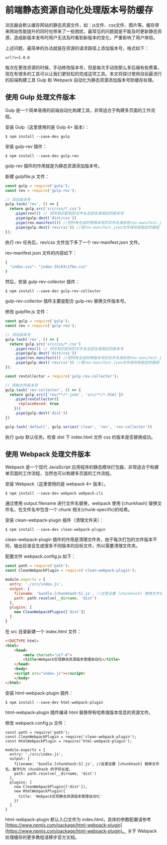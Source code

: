 # 前端静态资源自动化处理版本号防缓存

浏览器会默认缓存网站的静态资源文件，如：js文件、css文件、图片等。缓存带来网站性能提升的同时也带来了一些困扰，最常见的问题就是不能及时更新静态资源，造成新版本发布时用户无法及时看到新版本的变化，严重影响了用户体验。

上述问题，最简单的办法就是在资源的请求路径上添加版本号，格式如下：
```
url?v=1.0.0
```
每次在更改资源的时候，手动修改版本号，但是每次手动改那么多后缀有些费事，现在有很多的工具可以让我们更轻松的完成这项工具。本文将探讨使用目前最流行的前端构建工具 Gulp 和 Webpack 自动化为静态资源添加版本号防缓存处理。

## 使用 Gulp 处理文件版本

Gulp 是一个简单易用的前端自动化构建工具，非常适合于构建多页面的工作流程。

安装 Gulp（这里使用的是 Gulp 4+ 版本）：
```
$ npm install --save-dev gulp
```

安装 gulp-rev 插件：
```
$ npm install --save-dev gulp-rev
```
gulp-rev 插件的作用就是为静态资源添加版本号。

新建 gulpfile.js 文件：
```javascript
const gulp = require('gulp');
const rev = require('gulp-rev');

// 添加版本号
gulp.task('rev', () => {
  return gulp.src('src/css/*.css')
    .pipe(rev()) // 将所有匹配到的文件名全部生成相应的版本号
    .pipe(gulp.dest('dist/css'))
    .pipe(rev.manifest()) //把所有生成的带版本号的文件名保存到rev-manifest.json文件中
    .pipe(gulp.dest('rev/css')) //把rev-manifest.json文件保存到指定的路径
});
```
执行 rev 任务后，rev/css 文件加下多了一个 rev-manifest.json 文件。

rev-manifest.json 文件的内容如下：
```javascript
{
  "index.css": "index-35c63c1fbe.css"
}
```

然后，安装 gulp-rev-collector 插件：
```
$ npm install --save-dev gulp-rev-collector
```
gulp-rev-collector 插件主要是配合 gulp-rev 替换文件版本号。

修改 gulpfile.js 文件：
```javascript
const gulp = require('gulp');
const rev = require('gulp-rev');

// 添加版本号
gulp.task('rev', () => {
  return gulp.src('src/css/*.css')
    .pipe(rev()) // 将所有匹配到的文件名全部生成相应的版本号
    .pipe(gulp.dest('dist/css'))
    .pipe(rev.manifest()) //把所有生成的带版本号的文件名保存到rev-manifest.json文件中
    .pipe(gulp.dest('rev/css')) //把rev-manifest.json文件保存到指定的路径
});

const revCollector = require('gulp-rev-collector');

// 控制文件版本号
gulp.task('rev-collector', () => {
  return gulp.src(['rev/**/*.json', 'src/**/*.html'])
    .pipe(revCollector({
      replaceReved: true
    }))
    .pipe(gulp.dest('dist'))
})

gulp.task('default', gulp.series('clean', 'rev', 'rev-collector'))

```
执行 gulp 默认任务。检查 dist 下 index.html 文件 css 的版本是否替换成功。


## 使用 Webpack 处理文件版本

Webpack 是一个现代 JavaScript 应用程序的静态模块打包器，非常适合于构建单页面的工作流程，当然也可以构建多页面的工作流程。

安装 Webpack（这里使用的是 webpack 4+ 版本）。
```
$ npm install --save-dev webpack webpack-cli
```

通过使用 output.filename 进行文件名替换，webpack 使用 [chunkhash] 替换文件名，在文件名中包含一个 chunk 相关(chunk-specific)的哈希。

安装 clean-webpack-plugin 插件（清理文件夹）：
```
$ npm install --save-dev clean-webpack-plugin
```
clean-webpack-plugin 插件的作用是清理文件夹，由于每次打包的文件版本不同，输出目录会生成很多不同版本的目标文件，所以需要清理文件夹。

配置文件 webpack.config.js 如下：
```javascript
const path = require('path');
const CleanWebpackPlugin = require('clean-webpack-plugin');

module.exports = {
  entry: './src/index.js',
  output: {
    filename: 'bundle.[chunkhash:5].js', //这里设置 [chunkhash] 替换文件名，数字5为 chunkhash 的字符长度。
    path: path.resolve(__dirname, 'dist')
  },
  plugins: [
    new CleanWebpackPlugin(['dist'])
  ]
}
```

在 src 目录新建一个 index.html 文件：
```html
<!DOCTYPE html>
<html>
	<head>
		<meta charset="utf-8">
		<title>Webpack实现静态资源版本管理自动化</title>
	</head>
	<body>
    <script src="index.js"></script>
	</body>
</html>
```

安装 html-webpack-plugin 插件：
```
$ npm install --save-dev html-webpack-plugin
```
html-webpack-plugin 插件编译 html 替换带有哈希值版本信息的资源文件。

修改 webpack.config.js 文件：
```
const path = require('path');
const CleanWebpackPlugin = require('clean-webpack-plugin');
const HtmlWebpackPlugin = require('html-webpack-plugin');

module.exports = {
  entry: './src/index.js',
  output: {
    filename: 'bundle.[chunkhash:5].js', //这里设置 [chunkhash] 替换文件名，数字5为 chunkhash 的字符长度。
    path: path.resolve(__dirname, 'dist')
  },
  plugins: [
    new CleanWebpackPlugin(['dist']),
    new HtmlWebpackPlugin({
      title: 'Webpack实现静态资源版本管理自动化'
    })
  ]
}
```

html-webpack-plugin 默认入口文件为 index.html，具体的参数配置请参考[https://www.npmjs.com/package/html-webpack-plugin](https://www.npmjs.com/package/html-webpack-plugin)。
关于 Webpack 处理缓存的更多教程请移步官方文档。
